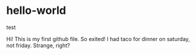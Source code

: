 # hello-world
test

Hi!
This is my first github file. So exited!
I had taco for dinner on saturday, not friday.
Strange, right?
